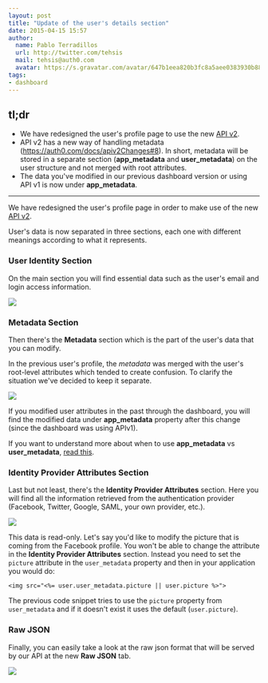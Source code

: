 ```yaml
---
layout: post
title: "Update of the user's details section"
date: 2015-04-15 15:57
author:
  name: Pablo Terradillos
  url: http://twitter.com/tehsis
  mail: tehsis@auth0.com
  avatar: https://s.gravatar.com/avatar/647b1eea820b3fc8a5aee0383930b888?s=60
tags:
- dashboard
---
```

## tl;dr
  * We have redesigned the user's profile page to use the new [API v2](https://auth0.com/docs/apiv2).
  * API v2 has a new way of handling metadata (https://auth0.com/docs/apiv2Changes#8). In short, metadata will be stored in a separate section (__app\_metadata__ and __user\_metadata__) on the user structure and not merged with root attributes.
  * The data you've modified in our previous dashboard version or using API v1 is now under __app\_metadata__.

---

We have redesigned the user's profile page in order to make use of the new [API v2](https://auth0.com/docs/apiv2).

User's data is now separated in three sections, each one with different meanings according to what it represents.

### User Identity Section

On the main section you will find essential data such as the user's email and login access information.

![](https://cdn.auth0.com/blog/new-profile-1.png)

### Metadata Section

Then  there's the __Metadata__ section which is the part of the user's data that you can modify.

In the previous user's profile, the _metadata_ was merged with the user's root-level attributes which tended to create confusion. To clarify the situation we've decided to keep it separate.

![](https://cdn.auth0.com/blog/new-profile-2.png)

If you modified user attributes in the past through the dashboard, you will find the modified data under __app\_metadata__ property after this change (since the dashboard was using APIv1).

If you want to understand more about when to use __app\_metadata__ vs __user_metadata__, [read this](https://auth0.com/docs/apiv2Changes#8).

### Identity Provider Attributes Section

Last but not least, there's the __Identity Provider Attributes__ section. Here you will find all the information retrieved from the authentication provider (Facebook, Twitter, Google, SAML, your own provider, etc.).

![](https://cdn.auth0.com/blog/new-profile-3.png)

This data is read-only. Let's say you'd like to modify the picture that is coming from the Facebook profile. You won't be able to change the attribute in the __Identity Provider Attributes__ section. Instead you need to set the `picture` attribute in the `user_metadata` property and then in your application you would do:

```
<img src="<%= user.user_metadata.picture || user.picture %>">
```

The previous code snippet tries to use the `picture` property from `user_metadata` and if it doesn't exist it uses the default (`user.picture`).

### Raw JSON

Finally, you can easily take a look at the raw json format that will be served by our API at the new __Raw JSON__ tab.

![](https://cdn.auth0.com/blog/new-profile-4.png)
